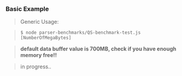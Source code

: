 ### Basic Example



>Generic Usage:


>     $ node parser-benchmarks/QS-benchmark-test.js [NumberOfMegaBytes]


> **default data buffer value is 700MB, check if you have enough memory free!!**


> in progress..
